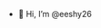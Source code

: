 - 👋 Hi, I’m @eeshy26

<!---
eeshy26/eeshy26 is a ✨ special ✨ repository because its `README.md` (this file) appears on your GitHub profile.
You can click the Preview link to take a look at your changes.
--->
